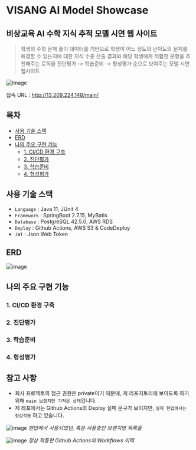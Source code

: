 ﻿# VISANG AI Model Showcase
## 비상교육 AI 수학 지식 추적 모델 시연 웹 사이트
> 학생의 수학 문제 풀이 데이터를 기반으로 학생이 어느 정도의 난이도의 문제를 해결할 수 있는지에 대한 지식 수준 산출 결과와 해당 학생에게 적합한 문항을 추천해주는 로직을 진단평가 -> 학습준비 -> 형성평가 순으로 보여주는 모델 시연 웹사이트

![image](https://github.com/shinsj4653/vs-ai-model-showcase-backend/assets/49470452/79399a88-24ae-416a-8a6f-67cb67a6c17a)



접속 URL : http://13.209.224.148/main/  

## 목차
- [사용 기술 스택](#사용-기술-스택)
- [ERD](#erd)
- [나의 주요 구현 기능](#나의-주요-구현-기능)
  * [1. CI/CD 환경 구축](#1-CI/CD-환경-구축)
  * [2. 진단평가](#2-진단평가)
  * [3. 학습준비](#3-학습준비)
  * [4. 형성평가](#4-형성평가)

## 사용 기술 스택
- `Language` : Java 11, JUnit 4
- `Framework` : SpringBoot 2.7.15, MyBatis
- `Database` : PostgreSQL 42.5.0, AWS RDS
- `Deploy` : Github Actions, AWS S3 & CodeDeploy
- `JWT` : Json Web Token

## ERD
![image](https://github.com/shinsj4653/vs-ai-model-showcase-backend/assets/49470452/319a9d68-9fb7-4b4b-bafb-ec695b3b3512)

## 나의 주요 구현 기능

### 1. CI/CD 환경 구축


### 2. 진단평가


### 3. 학습준비


### 4. 형성평가



## 참고 사항
- 회사 프로젝트의 접근 권한은 private이기 때문에, 제 리포지토리에 보이도록 하기 위해 `main 브랜치만 가져온 상태`입니다.
- 제 레포에서는 Github Actions의 Deploy 실패 문구가 보이지만, `실제 현업에서는 정상작동` 하고 있습니다.

![image](https://github.com/shinsj4653/vs-data-service-backend/assets/49470452/787fcdc3-686f-4363-9066-adcf37970793)
*현업에서 사용되었던, 혹은 사용중인 브랜치명 목록들*  



![image](https://github.com/shinsj4653/vs-data-service-backend/assets/49470452/811ab1df-f5c6-4c97-9fd3-b5f73935c673)
*정상 작동한 Github Actions의 Workflows 이력*

